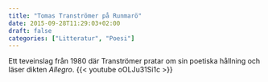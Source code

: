 ```yaml
---
title: "Tomas Tranströmer på Runmarö"
date: 2015-09-28T11:29:03+02:00
draft: false
categories: ["Litteratur", "Poesi"]
---
```


Ett teveinslag från 1980 där Tranströmer pratar om sin poetiska hållning och läser dikten *Allegro*. 
{{< youtube oOLJu31Si1c >}}

<!--
> "The satisfaction, the pleasure, the comfort one takes in these poems comes from the way they seem to have preëxisted us. Or perhaps, to put it another way, the magic lies in their ability to present aspects of our selves long buried under manners, culture, and language. The poems remember us and, if we are perfectly still, give us a chance to catch sight of ourselves."

https://www.newyorker.com/books/page-turner/miracle-speech-the-poetry-of-tomas-transtromer?fbclid=IwAR2VzRVP2ivYY9-g1nuCq5Nyq0y3eItamdiaAea6szPeJly87e_056NSzEw

Vila i frid, Tomas Tranströmer (1931-2015).
https://tomastranstromer.us/category/video/
-->
